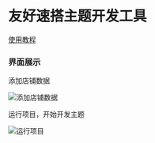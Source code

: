 # 友好速搭主题开发工具

[使用教程](https://docs.youhaosuda.com/development/s/54815214e2931e38ae000016 '友好速搭 - 主题开发工具')

### 界面展示

添加店铺数据

![添加店铺数据](https://asset.ibanquan.com/image/55f281920abc3e765c0001c2/s.png)

运行项目，开始开发主题

![运行项目](https://asset.ibanquan.com/image/55f2846f0abc3e765c0001ce/s.png)
